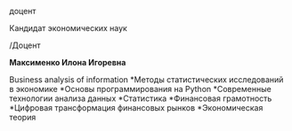 доцент

Кандидат экономических наук

/Доцент

**Максименко Илона Игоревна**

Business analysis of information
	*Методы статистических исследований в экономике
	*Основы программирования на Python
	*Современные технологии анализа данных
	*Статистика
	*Финансовая грамотность
	*Цифровая трансформация финансовых рынков
	*Экономическая теория